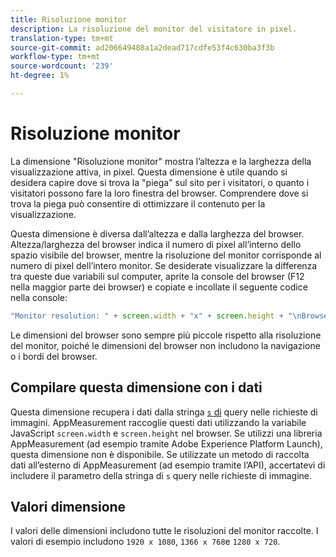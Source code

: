 ```yaml
---
title: Risoluzione monitor
description: La risoluzione del monitor del visitatore in pixel.
translation-type: tm+mt
source-git-commit: ad206649488a1a2dead717cdfe53f4c630ba3f3b
workflow-type: tm+mt
source-wordcount: '239'
ht-degree: 1%

---
```



# Risoluzione monitor

La dimensione &quot;Risoluzione monitor&quot; mostra l’altezza e la larghezza della visualizzazione attiva, in pixel. Questa dimensione è utile quando si desidera capire dove si trova la &quot;piega&quot; sul sito per i visitatori, o quanto i visitatori possono fare la loro finestra del browser. Comprendere dove si trova la piega può consentire di ottimizzare il contenuto per la visualizzazione.

Questa dimensione è diversa dall’altezza e dalla larghezza del browser. Altezza/larghezza del browser indica il numero di pixel all’interno dello spazio visibile del browser, mentre la risoluzione del monitor corrisponde al numero di pixel dell’intero monitor. Se desiderate visualizzare la differenza tra queste due variabili sul computer, aprite la console del browser (F12 nella maggior parte dei browser) e copiate e incollate il seguente codice nella console:

```js
"Monitor resolution: " + screen.width + "x" + screen.height + "\nBrowser resolution: " + window.innerWidth + "x" + window.innerHeight;
```

Le dimensioni del browser sono sempre più piccole rispetto alla risoluzione del monitor, poiché le dimensioni del browser non includono la navigazione o i bordi del browser.

## Compilare questa dimensione con i dati

Questa dimensione recupera i dati dalla stringa [`s` di](/help/implement/validate/query-parameters.md) query nelle richieste di immagini. AppMeasurement raccoglie questi dati utilizzando la variabile JavaScript `screen.width` e `screen.height` nel browser. Se utilizzi una libreria AppMeasurement (ad esempio tramite Adobe Experience Platform Launch), questa dimensione non è disponibile. Se utilizzate un metodo di raccolta dati all’esterno di AppMeasurement (ad esempio tramite l’API), accertatevi di includere il parametro della stringa di `s` query nelle richieste di immagine.

## Valori dimensione

I valori delle dimensioni includono tutte le risoluzioni del monitor raccolte. I valori di esempio includono `1920 x 1080`, `1366 x 768`e `1280 x 720`.
